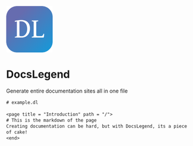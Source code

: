 <img src="resources/icons/docs_legend_icon.svg" width="125">

# DocsLegend
Generate entire documentation sites all in one file

```
# example.dl

<page title = "Introduction" path = "/">
# This is the markdown of the page
Creating documentation can be hard, but with DocsLegend, its a piece of cake!
<end>
```
